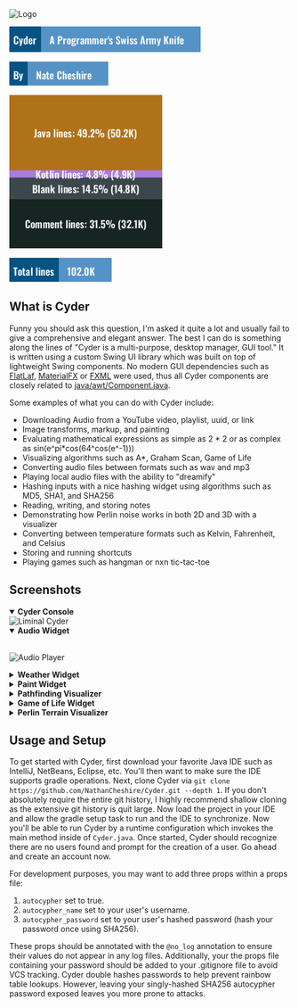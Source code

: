 <img src="https://user-images.githubusercontent.com/60986919/204333713-85b00112-bbd8-4ddb-9f7a-432e5da7888b.png" alt="Logo" width="150">

![](actions/output/tagline.png)

![](actions/output/author.png)

![](actions/output/stats.png)

![](actions/output/total.png)

## What is Cyder

Funny you should ask this question, I'm asked it quite a lot and usually fail to give a comprehensive and elegant
answer. The best I can do is something along the lines of "Cyder is a multi-purpose, desktop manager, GUI tool." It is
written using a custom Swing UI library which was built on top of lightweight Swing components. No modern GUI
dependencies such as [FlatLaf](https://github.com/JFormDesigner/FlatLaf), [MaterialFX](https://github.com/palexdev/MaterialFX)
or [FXML](https://openjfx.io/) were used, thus all Cyder components are closely related to [java/awt/Component.java](https://developer.classpath.org/doc/java/awt/Component-source.html).

Some examples of what you can do with Cyder include:

* Downloading Audio from a YouTube video, playlist, uuid, or link
* Image transforms, markup, and painting
* Evaluating mathematical expressions as simple as 2 * 2 or as complex as sin(e^pi*cos(64^cos(e^-1)))
* Visualizing algorithms such as A*, Graham Scan, Game of Life
* Converting audio files between formats such as wav and mp3
* Playing local audio files with the ability to "dreamify"
* Hashing inputs with a nice hashing widget using algorithms such as MD5, SHA1, and SHA256
* Reading, writing, and storing notes
* Demonstrating how Perlin noise works in both 2D and 3D with a visualizer
* Converting between temperature formats such as Kelvin, Fahrenheit, and Celsius
* Storing and running shortcuts
* Playing games such as hangman or nxn tic-tac-toe

## Screenshots

<details open>
<summary><b>Cyder Console</b></summary>
<img src="https://user-images.githubusercontent.com/60986919/213841875-18e68a3e-7fc0-4ad7-9154-a3fef54669be.png" alt="Liminal Cyder" width="800">
</details>

<details open>
<summary><b>Audio Widget</b></summary>
<p>
<br>
<img src="https://user-images.githubusercontent.com/60986919/216855315-e26f36d6-4b27-4577-a644-9e8d00ea082d.png" alt="Audio Player" width="600">
</p>
</details>

<details>
<summary><b>Weather Widget</b></summary>
<img src="https://user-images.githubusercontent.com/60986919/211179391-ea49b257-7923-4967-b8b0-ab77f39eb893.png" alt="Weather" width="600">
</details>

<details>
<summary><b>Paint Widget</b></summary>
<br>
<img src="https://user-images.githubusercontent.com/60986919/190871241-1ef14f0b-50d7-4cec-b484-7c6e1c9f9f43.png" alt="Paint widget" width="600">
<img src="https://user-images.githubusercontent.com/60986919/190871244-cd183604-3fbe-4f13-94c8-40ce6069f825.png" alt="Paint widget controls" width="600">
</details>

<details>
<summary><b>Pathfinding Visualizer</b></summary>
<p>
<br>
<img src="https://user-images.githubusercontent.com/60986919/216855146-37095dca-7c63-4871-b2c8-6bf5c63619ad.png" alt="Pathfinding Visualizer" width="600">
</p>
</details>

<details>
<summary><b>Game of Life Widget</b></summary>
<p>
<br>
<img src="https://user-images.githubusercontent.com/60986919/216854956-fdaee5be-6dec-4b1e-8a58-fe36a08439f6.png" alt="Conway's Game of Life" width="600">
</p>
</details>

<details>
<summary><b>Perlin Terrain Visualizer</b></summary>
<p>
<br>
<img src="https://user-images.githubusercontent.com/60986919/216802241-eb3ee195-1291-42b5-9e4e-dca4adf7735f.png" alt="Perlin widget" width="600">
</p>
</details>

## Usage and Setup

To get started with Cyder, first download your favorite Java IDE such as IntelliJ, NetBeans, Eclipse, etc. You'll then
want to make sure the IDE supports gradle operations. Next, clone Cyder
via `git clone https://github.com/NathanCheshire/Cyder.git --depth 1`. If you don't absolutely require the entire git
history, I highly recommend shallow cloning as the extensive git history is quit large. Now load the project in your IDE
and allow the gradle setup task to run and the IDE to synchronize. Now you'll be able to run Cyder by a runtime
configuration which invokes the main method inside of `Cyder.java`. Once started, Cyder should recognize there are no
users found and prompt for the creation of a user. Go ahead and create an account now.

For development purposes, you may want to add three props within a props file:

1. `autocypher` set to true.
2. `autocypher_name` set to your user's username.
3. `autocypher_password` set to your user's hashed password (hash your password once using SHA256).

These props should be annotated with the `@no_log` annotation to ensure their values do not appear in any log files.
Additionally, your the props file containing your password should be added to your .gitignore file to avoid VCS
tracking. Cyder double hashes passwords to help prevent rainbow table lookups. However, leaving your singly-hashed
SHA256 autocypher password exposed leaves you more prone to attacks.
